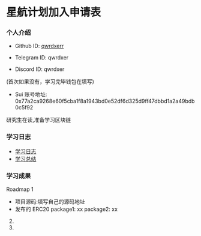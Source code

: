 # 星航计划加入申请表

### 个人介绍

- Github ID: [qwrdxerr](https://github.com/qwrdxer)

- Telegram ID: qwrdxer

- Discord ID: qwrdxer

(首次如果没有，学习完毕钱包在填写)

- Sui 账号地址: 0x77a2ca9268e60f5cba1f8a1943bd0e52df6d325d9ff47dbbd1a2a49bdb0c5f92

研究生在读,准备学习区块链

### 学习日志

- [学习日志](journal.md)
- [学习总结](summary.md)

### 学习成果

Roadmap 1

- 项目源码:填写自己的源码地址
- 发布的 ERC20
  package1: xx
  package2: xx

2.

3.
